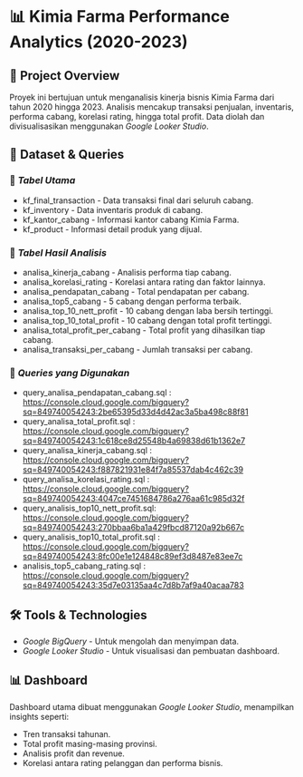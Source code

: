 # 📊 Kimia Farma Performance Analytics (2020-2023)

## 📌 Project Overview
Proyek ini bertujuan untuk menganalisis kinerja bisnis Kimia Farma dari tahun 2020 hingga 2023. Analisis mencakup transaksi penjualan, inventaris, performa cabang, korelasi rating, hingga total profit. Data diolah dan divisualisasikan menggunakan *Google Looker Studio*.

## 📂 Dataset & Queries

### 🔹 *Tabel Utama*
- kf_final_transaction - Data transaksi final dari seluruh cabang.
- kf_inventory - Data inventaris produk di cabang.
- kf_kantor_cabang - Informasi kantor cabang Kimia Farma.
- kf_product - Informasi detail produk yang dijual.

### 🔹 *Tabel Hasil Analisis*
- analisa_kinerja_cabang - Analisis performa tiap cabang.
- analisa_korelasi_rating - Korelasi antara rating dan faktor lainnya.
- analisa_pendapatan_cabang - Total pendapatan per cabang.
- analisa_top5_cabang - 5 cabang dengan performa terbaik.
- analisa_top_10_nett_profit - 10 cabang dengan laba bersih tertinggi.
- analisa_top_10_total_profit - 10 cabang dengan total profit tertinggi.
- analisa_total_profit_per_cabang - Total profit yang dihasilkan tiap cabang.
- analisa_transaksi_per_cabang - Jumlah transaksi per cabang.

### 🔹 *Queries yang Digunakan*
- query_analisa_pendapatan_cabang.sql : https://console.cloud.google.com/bigquery?sq=849740054243:2be65395d33d4d42ac3a5ba498c88f81
- query_analisa_total_profit.sql : https://console.cloud.google.com/bigquery?sq=849740054243:1c618ce8d25548b4a69838d61b1362e7
- query_analisa_kinerja_cabang.sql : https://console.cloud.google.com/bigquery?sq=849740054243:f887821931e84f7a85537dab4c462c39
- query_analisa_korelasi_rating.sql : https://console.cloud.google.com/bigquery?sq=849740054243:4047ce7451684786a276aa61c985d32f
- query_analisis_top10_nett_profit.sql: https://console.cloud.google.com/bigquery?sq=849740054243:270bbaa6ba1a429fbcd87120a92b667c
- query_analisis_top10_total_profit.sql : https://console.cloud.google.com/bigquery?sq=849740054243:8fc00e1e124848c89ef3d8487e83ee7c
- analisis_top5_cabang_rating.sql : https://console.cloud.google.com/bigquery?sq=849740054243:35d7e03135aa4c7d8b7af9a40acaa783

## 🛠 Tools & Technologies
- *Google BigQuery* - Untuk mengolah dan menyimpan data.
- *Google Looker Studio* - Untuk visualisasi dan pembuatan dashboard.

## 📊 Dashboard
Dashboard utama dibuat menggunakan *Google Looker Studio*, menampilkan insights seperti:
- Tren transaksi tahunan.
- Total profit masing-masing provinsi.
- Analisis profit dan revenue.
- Korelasi antara rating pelanggan dan performa bisnis.
